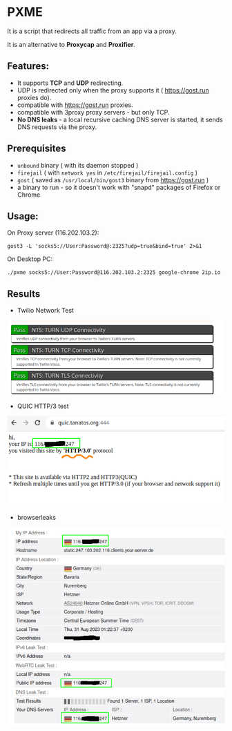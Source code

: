 # PXME

It is a script that redirects all traffic from an app via a proxy.

It is an alternative to **Proxycap** and **Proxifier**.

## Features:

- It supports **TCP** and **UDP** redirecting.
- UDP is redirected only when the proxy supports it ( https://gost.run proxies do).
- compatible with https://gost.run proxies.
- compatible with 3proxy proxy servers - but only TCP.
- **No DNS leaks** - a local recursive caching DNS server is started, it sends DNS requests via the proxy.

## Prerequisites

- `unbound` binary ( with its daemon stopped )
- `firejail` (  with `network yes` in `/etc/firejail/firejail.config` )
- `gost` ( saved as `/usr/local/bin/gost3` binary  from https://gost.run )
- a binary to run - so it doesn't work with "snapd" packages of Firefox or Chrome

## Usage:

On Proxy server (116.202.103.2):

```
gost3 -L 'socks5://User:Password@:2325?udp=true&bind=true' 2>&1
```

On Desktop PC:

```
./pxme socks5://User:Password@116.202.103.2:2325 google-chrome 2ip.io
```

## Results

- Twilio Network Test

![](https://raw.githubusercontent.com/ezbik/scripts/master/pxme/results/twilio.png)

- QUIC HTTP/3 test

![](https://raw.githubusercontent.com/ezbik/scripts/master/pxme/results/quic.png)

- browserleaks 

![](https://raw.githubusercontent.com/ezbik/scripts/master/pxme/results/browserleaks.png)
